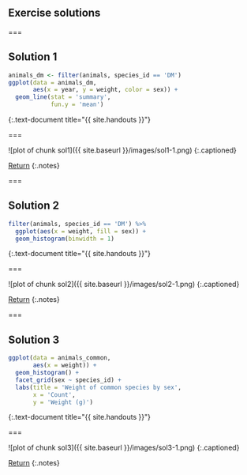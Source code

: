 ---
---

## Exercise solutions

===

## Solution 1


~~~r
animals_dm <- filter(animals, species_id == 'DM')
ggplot(data = animals_dm,
       aes(x = year, y = weight, color = sex)) +
  geom_line(stat = 'summary',
            fun.y = 'mean')
~~~
{:.text-document title="{{ site.handouts }}"}

===

![plot of chunk sol1]({{ site.baseurl }}/images/sol1-1.png)
{:.captioned}

[Return](#exercise-1)
{:.notes}

===

## Solution 2


~~~r
filter(animals, species_id == 'DM') %>%
  ggplot(aes(x = weight, fill = sex)) +         
  geom_histogram(binwidth = 1)
~~~
{:.text-document title="{{ site.handouts }}"}

===

![plot of chunk sol2]({{ site.baseurl }}/images/sol2-1.png)
{:.captioned}

[Return](#exercise-2)
{:.notes}

===

## Solution 3


~~~r
ggplot(data = animals_common,
       aes(x = weight)) +
  geom_histogram() +
  facet_grid(sex ~ species_id) +
  labs(title = 'Weight of common species by sex',
       x = 'Count',
       y = 'Weight (g)')
~~~
{:.text-document title="{{ site.handouts }}"}

===

![plot of chunk sol3]({{ site.baseurl }}/images/sol3-1.png)
{:.captioned}

[Return](#exercise-3)
{:.notes}

